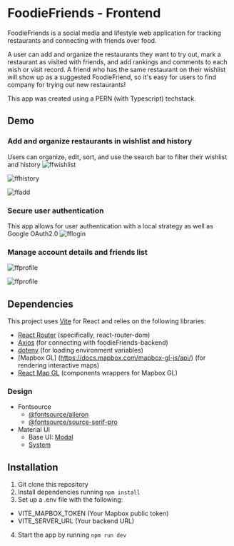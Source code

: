 # FoodieFriends - Frontend

FoodieFriends is a social media and lifestyle web application for tracking restaurants and connecting with friends over food.

A user can add and organize the restaurants they want to try out, mark a restaurant as visited with friends, and add rankings and comments to each wish or visit record. A friend who has the same restaurant on their wishlist will show up as a suggested FoodieFriend, so it's easy for users to find company for trying out new restaurants!

This app was created using a PERN (with Typescript) techstack.

## Demo
### Add and organize restaurants in wishlist and history
Users can organize, edit, sort, and use the search bar to filter their wishlist and history
![ffwishlist](https://github.com/dorl9039/foodieFriends-frontend/assets/121260645/f08b1192-d026-4fdb-b406-697dc5e22803)

![ffhistory](https://github.com/dorl9039/foodieFriends-frontend/assets/121260645/a5ac1f91-ce24-41ec-986f-7ff7e35bc3a2)

![ffadd](https://github.com/dorl9039/foodieFriends-frontend/assets/121260645/1321dc6e-8307-4df7-a641-3b71e966e016)


### Secure user authentication
This app allows for user authentication with a local strategy as well as Google OAuth2.0
![fflogin](https://github.com/dorl9039/foodieFriends-frontend/assets/121260645/4114fe98-0720-4f83-a166-199b3af0250f)


### Manage account details and friends list
![ffprofile](https://github.com/dorl9039/foodieFriends-frontend/assets/121260645/9e2544b0-621a-47c4-93b5-26f0da85ea30)

![ffprofile](https://github.com/dorl9039/foodieFriends-frontend/assets/121260645/1520aed6-90fe-4d15-8622-62269b208cdb)



## Dependencies
This project uses [Vite](https://vitejs.dev/guide/) for React and relies on the following libraries:
* [React Router](https://reactrouter.com/en/main/start/overview) (specifically, react-router-dom)
* [Axios](https://axios-http.com/docs/intro) (for connecting with foodieFriends-backend)
* [dotenv](https://www.npmjs.com/package/dotenv) (for loading environment variables)
* [Mapbox GL] (https://docs.mapbox.com/mapbox-gl-js/api/) (for rendering interactive maps)
* [React Map GL](https://visgl.github.io/react-map-gl/) (components wrappers for Mapbox GL)
### Design
* Fontsource
  * [@fontsource/aileron](https://socket.dev/npm/package/@fontsource/aileron)
  * [@fontsource/source-serif-pro](https://fontsource.org/fonts/source-serif-pro)
* Material UI 
  * Base UI: [Modal](https://mui.com/base-ui/react-modal/)
  * [System](https://mui.com/system/getting-started/)

## Installation
1. Git clone this repository
2. Install dependencies running `npm install`
3. Set up a .env file with the following:
  * VITE_MAPBOX_TOKEN (Your Mapbox public token)
  * VITE_SERVER_URL (Your backend URL)
4. Start the app by running `npm run dev`
